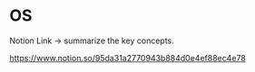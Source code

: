 # OS

Notion Link -> summarize the key concepts.

https://www.notion.so/95da31a2770943b884d0e4ef88ec4e78
